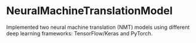 # NeuralMachineTranslationModel
Implemented two neural machine translation (NMT) models using different deep learning frameworks: TensorFlow/Keras and PyTorch.
